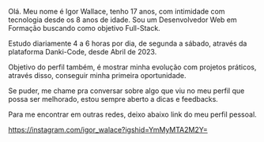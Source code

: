 Olá. Meu nome é Igor Wallace, tenho 17 anos, com intimidade com tecnologia desde os 8 anos de idade. Sou um Desenvolvedor Web em Formação buscando como objetivo Full-Stack.

Estudo diariamente 4 a 6 horas por dia, de segunda a sábado, através da plataforma Danki-Code, desde Abril de 2023.

Objetivo do perfil também, é mostrar minha evolução com projetos práticos, através disso, conseguir minha primeira oportunidade.

Se puder, me chame pra conversar sobre algo que viu no meu perfil que possa ser melhorado, estou sempre aberto a dicas e feedbacks.

Para me encontrar em outras redes, deixo abaixo link do meu perfil pessoal. 

https://instagram.com/igor_walace?igshid=YmMyMTA2M2Y=
